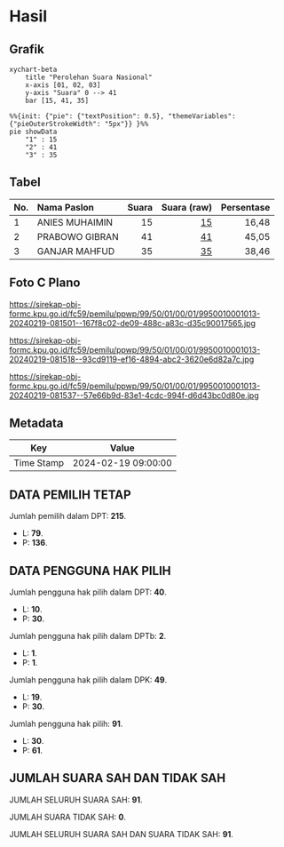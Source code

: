 # Hasil

## Grafik

```mermaid
xychart-beta
    title "Perolehan Suara Nasional"
    x-axis [01, 02, 03]
    y-axis "Suara" 0 --> 41
    bar [15, 41, 35]
```

```mermaid
%%{init: {"pie": {"textPosition": 0.5}, "themeVariables": {"pieOuterStrokeWidth": "5px"}} }%%
pie showData
    "1" : 15
    "2" : 41
    "3" : 35
```

## Tabel

| No. | Nama Paslon    | Suara | Suara (raw) | Persentase |
|:--- |:-------------- | -----:| -----------:| ----------:|
| 1   | ANIES MUHAIMIN | 15    | [15][p-1]   | 16,48      |
| 2   | PRABOWO GIBRAN | 41    | [41][p-2]   | 45,05      |
| 3   | GANJAR MAHFUD  | 35    | [35][p-3]   | 38,46      |


[p-1]: https://github.com/gigit-pemilu/pemilu-2024/blob/main/pilpres/hitung-suara/sub/99-luar-negeri/sub/50-houston-amerika-serikat/sub/01-houston-amerika-serikat/sub/0001-houston-amerika-serikat/sub/013-ksk-009/sub/paslon-1.txt
[p-2]: https://github.com/gigit-pemilu/pemilu-2024/blob/main/pilpres/hitung-suara/sub/99-luar-negeri/sub/50-houston-amerika-serikat/sub/01-houston-amerika-serikat/sub/0001-houston-amerika-serikat/sub/013-ksk-009/sub/paslon-2.txt
[p-3]: https://github.com/gigit-pemilu/pemilu-2024/blob/main/pilpres/hitung-suara/sub/99-luar-negeri/sub/50-houston-amerika-serikat/sub/01-houston-amerika-serikat/sub/0001-houston-amerika-serikat/sub/013-ksk-009/sub/paslon-3.txt

## Foto C Plano

https://sirekap-obj-formc.kpu.go.id/fc59/pemilu/ppwp/99/50/01/00/01/9950010001013-20240219-081501--167f8c02-de09-488c-a83c-d35c90017565.jpg

https://sirekap-obj-formc.kpu.go.id/fc59/pemilu/ppwp/99/50/01/00/01/9950010001013-20240219-081518--93cd9119-ef16-4894-abc2-3620e6d82a7c.jpg

https://sirekap-obj-formc.kpu.go.id/fc59/pemilu/ppwp/99/50/01/00/01/9950010001013-20240219-081537--57e66b9d-83e1-4cdc-994f-d6d43bc0d80e.jpg


## Metadata

| Key        | Value               |
| ---------- | ------------------- |
| Time Stamp | 2024-02-19 09:00:00 |


## DATA PEMILIH TETAP

Jumlah pemilih dalam DPT: **215**.
 * L: **79**.
 * P: **136**.

## DATA PENGGUNA HAK PILIH

Jumlah pengguna hak pilih dalam DPT: **40**.
 * L: **10**.
 * P: **30**.

Jumlah pengguna hak pilih dalam DPTb: **2**.
 * L: **1**.
 * P: **1**.

Jumlah pengguna hak pilih dalam DPK: **49**.
 * L: **19**.
 * P: **30**.

Jumlah pengguna hak pilih: **91**.
 * L: **30**.
 * P: **61**.

## JUMLAH SUARA SAH DAN TIDAK SAH

JUMLAH SELURUH SUARA SAH: **91**.

JUMLAH SUARA TIDAK SAH: **0**.

JUMLAH SELURUH SUARA SAH DAN SUARA TIDAK SAH: **91**.


